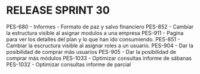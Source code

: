 # RELEASE SPRINT 30
PES-680 - Informes - Formato de paz y salvo financiero
PES-852 - Cambiar la estructura visible al asignar modulos a una empresa
PES-911 - Pagina para ver los detalles del plan y lo que han ido consumiendo.
PES-851 - Cambiar la escructura visible al asignar roles a un usuario.
PES-904 - Dar la posibilidad de comprar más usuarios
PES-905 - Dar la posibilidad de comprar más módulos
PES-1033 - Optimizar consultas informe de sábanas
PES-1032 - Optimizar consultas informe de parcial